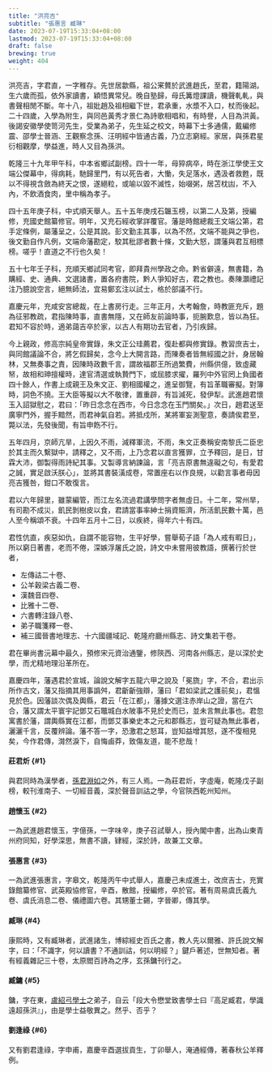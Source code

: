 ```yaml
---
title: "洪亮吉"
subtitle: "張惠言 臧琳"
date: 2023-07-19T15:33:04+08:00
lastmod: 2023-07-19T15:33:04+08:00
draft: false
brewing: true
weight: 404
---
```



洪亮吉，字君直，一字稚存。先世居歙縣，祖公宷贅於武進趙氏，至君，籍陽湖。生六歲而孤，依外家讀書，穎悟異常兒。晚自塾歸，母氏篝燈課讀，機聲軋軋，與書聲相閒不斷。年十八，祖妣趙及祖相繼下世，君承重，水漿不入口，杖而後起。二十四歲，入學為附生，與同邑黃秀才景仁為詩歌相唱和，有時譽，人目為洪黃。後謁安徽學使笥河先生，受業為弟子，先生延之校文，時幕下士多通儒，戴編修震、邵學士晉涵、王觀察念孫、汪明經中皆通古義，乃立志窮經。家居，與孫君星衍相觀摩，學益進，時人又目為孫洪。

乾隆三十九年甲午科，中本省鄉試副榜。四十一年，母猝病卒，時在浙江學使王文端公傑幕中，得病耗，馳歸里門，有以死告者，大慟，失足落水，遇汲者救甦，既以不得視含斂為終天之恨，遂絕粒，或喻以毀不滅性，始啜粥，居苫枕凷，不入內，不飲酒食肉，里中稱為孝子。

四十五年庚子科，中式順天舉人。五十五年庚戌石韞玉榜，以第二人及第，授編修，充國史館纂修官。明年，又充石經收掌詳覆官。藩是時館總裁王文端公第，君手定條例，屬藩呈之，公是其說。彭文勤主其事，以為不然，文端不能與之爭也，後文勤自作凡例，文端命藩勘定，駮其秕謬者數十條，文勤大怒，謂藩與君互相標榜。嗟乎！直道之不行也久矣！

五十七年壬子科，充順天鄉試同考官，即拜貴州學政之命。黔省僻遠，無書籍，為購經、史、通典、文選諸書，置各府書院，黔人爭知好古，君之教也。奏陳灝禮記注乃臆說空言，絕無師法，宜易鄭玄注以試士，格於部議不行。

嘉慶元年，充咸安宮總裁，在上書房行走。三年正月，大考翰詹，時教匪充斥，題為征邪教疏，君指陳時事，直書無隱，又在師友前論時事，扼腕歎息，皆以為狂。君知不容於時，適弟藹吉卒於家，以古人有期功去官者，乃引疾歸。

今上親政，修高宗純皇帝實錄，朱文正公珪薦君，復赴都與修實錄。教習庶吉士，與同館議論不合，將乞假歸矣，念今上大開言路，而陳奏者皆無經國之計，身居翰林，又無奏事之責，因陳時政數千言，謂故福郡王所過繁費，州縣供億，致虛藏帑，故相和珅擅權時，達官清選或執贄門下，或屈膝求擢，羅列中外官罔上負國者四十餘人，作書上成親王及朱文正、劉相國權之，進呈御覽，有旨革職審擬。對簿時，詞色不撓。王大臣等擬以大不敬律，置重辟，有旨減死，發伊犁。武進趙君懷玉入詔獄慰之，君曰：「昨日念念在西市，今日念念在玉門關矣。」次日，趙君送至廣寧門外，握手黯然，而君神氣自若。將抵戍所，某將軍妄測聖意，奏請俟君至，斃以法，先發後聞，有旨申飭不行。

五年四月，京師亢旱，上因久不雨，減釋軍流，不雨，朱文正奏稱安南黎氏二臣忠於其主而久繫獄中，請釋之，又不雨，上乃念君以直言獲罪，立予釋回，是日，甘霖大沛，御製得雨詩紀其事。又製導言納諫論，言「亮吉原書無違礙之句，有愛君之誠，實足啟沃朕心」，並將其書裝潢成卷，常置座右以作良規，以勸言事者毋因亮吉獲咎，鉗口不敢復言。

君以六年歸里，雖蒙編管，而江左名流過君講學問字者無虛日。十二年，常州旱，有司勘不成災，飢民剝樹皮以食，君請當事率紳士捐資賑濟，所活飢民數十萬，邑人至今稱頌不衰。十四年五月十二日，以疾終，得年六十有四。

君性伉直，疾惡如仇，自謂不能容物，生平好學，嘗舉荀子語「為人戒有暇日」，所以窮日著書，老而不倦，深嫉浮屠氏之說，詩文中未嘗用彼教語，撰著行於世者，

- 左傳詁二十卷、
- 公羊穀梁古義二卷、
- 漢魏音四卷、
- 比雅十二卷、
- 六書轉注錄八卷、
- 弟子職箋釋一卷、
- 補三國晉書地理志、十六國疆域記、乾隆府廳州縣志、詩文集若干卷。

君在畢尚書沅幕中最久，預修宋元資治通鑒，修陝西、河南各州縣志，是以深於史學，而尤精地理沿革所在。

嘉慶四年，藩遇君於宣城，論說文解字五龍六甲之說及「冕旒」字，不合，君出示所作古文，藩又指摘其用事譌舛，君齗齗強辯，藩曰「君如梁武之護前矣」，君慍見於色。因藩談次偶及輿縣，君云「在江都」，藩據文選注赤岸山之證，當在六合，藩又謂太平寰宇記鄧艾石鼈城白水陂事不見於史而已，並未言無此事也。君忽寓書於藩，謂輿縣實在江都，而鄧艾事樂史本之元和郡縣志，豈可疑為無此事者，灑灑千言，反覆辨論。藩不答一字，恐激君之怒耳，豈知益增其怒，遂不復相見矣，今作君傳，潸然淚下，自悔鹵莽，致傷友道，能不悲哉！

#### 莊君炘 {#1}

與君同時為漢學者，[孫君淵如](../04-2/#3)之外，有三人焉。一為莊君炘，字虛庵，乾隆戊子副榜，較刊淮南子、一切經音義，深於聲音訓詁之學，今官陝西乾州知州。

#### 趙懷玉 {#2}

一為武進趙君懷玉，字億孫，一字味辛，庚子召試舉人，授內閣中書，出為山東青州府同知，好學深思，無書不讀，肄經，深於詩，故兼工文章。

#### 張惠言 {#3}

一為武進張惠言，字皋文，乾隆丙午中式舉人，嘉慶己未成進士，改庶吉士，充實錄館纂修官、武英殿協修官，辛酉，散館，授編修，卒於官。著有周易虞氏義九卷、虞氏消息二卷、儀禮圖六卷。其甥董士錫，字晉卿，傳其學。

#### 臧琳 {#4}

康熙時，又有臧琳者，武進諸生，博綜經史百氏之書，教人先以爾雅、許氏說文解字，曰：「不識字，何以讀書？不通訓詁，何以明經？」鍵戶著述，世無知者。著有經義雜記三十卷，太原閻百詩為之序，玄孫鏞刊行之。

#### 臧鏞 {#5}

鏞，字在東，[盧紹弓學士](../06-1/)之弟子，自云「段大令懋堂致書學士曰『高足臧君，學識遠超孫洪』」，由是學士益敬異之。然乎、否乎？

#### 劉逢祿 {#6}

又有劉君逢祿，字申甫，嘉慶辛酉選拔貢生，丁卯舉人，淹通經傳，著春秋公羊釋例。